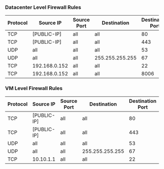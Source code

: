 ### **Datacenter Level Firewall Rules**
| Protocol | Source IP         | Source Port | Destination | Destination Port |
|----------|------------------|-------------|-------------|------------------|
| TCP      | [PUBLIC-IP]      | all         | all         | 80               |
| TCP      | [PUBLIC-IP]      | all         | all         | 443              |
| UDP      | all              | all         | all         | 53               |
| UDP      | all              | all         | 255.255.255.255 | 67           |
| TCP      | 192.168.0.152    | all         | all         | 22               |
| TCP      | 192.168.0.152    | all         | all         | 8006             |

### **VM Level Firewall Rules**
| Protocol | Source IP         | Source Port | Destination | Destination Port |
|----------|------------------|-------------|-------------|------------------|
| TCP      | [PUBLIC-IP]      | all         | all         | 80               |
| TCP      | [PUBLIC-IP]      | all         | all         | 443              |
| UDP      | all              | all         | all         | 53               |
| UDP      | all              | all         | 255.255.255.255 | 67           |
| TCP      | 10.10.1.1        | all         | all         | 22               |
